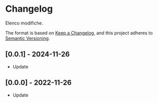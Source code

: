 # Changelog

Elenco modifiche.

The format is based on [Keep a Changelog](https://keepachangelog.com/en/1.0.0/),
and this project adheres to [Semantic Versioning](https://semver.org/spec/v2.0.0.html).

## [0.0.1] - 2024-11-26

- Update

## [0.0.0] - 2022-11-26

- Update

